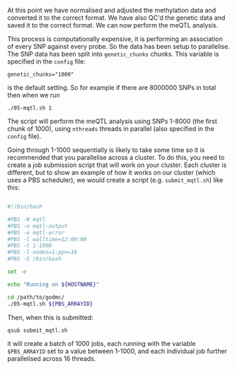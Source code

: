 At this point we have normalised and adjusted the methylation data and converted it to the correct format. We have also QC'd the genetic data and saved it to the correct format. We can now perform the meQTL analysis.

This process is computationally expensive, it is performing an association of every SNP against every probe. So the data has been setup to parallelise. The SNP data has been split into `genetic_chunks` chunks. This variable is specified in the `config` file:

    genetic_chunks="1000"

is the default setting. So for example if there are 8000000 SNPs in total then when we run

    ./05-mqtl.sh 1

The script will perform the meQTL analysis using SNPs 1-8000 (the first chunk of 1000), using `nthreads` threads in parallel (also specified in the `config` file). 

Going through 1-1000 sequentially is likely to take some time so it is recommended that you parallelise across a cluster. To do this, you need to create a job submission script that will work on your cluster. Each cluster is different, but to show an example of how it works on our cluster (which uses a PBS scheduler), we would create a script (e.g. `submit_mqtl.sh`) like this:


```bash

#!/bin/bash

#PBS -N mqtl
#PBS -o mqtl-output
#PBS -e mqtl-error
#PBS -l walltime=12:00:00
#PBS -t 1-1000
#PBS -l nodes=1:ppn=16
#PBS -S /bin/bash

set -e

echo "Running on ${HOSTNAME}"

cd /path/to/godmc/
./05-mqtl.sh ${PBS_ARRAYID}

```

Then, when this is submitted:

    qsub submit_mqtl.sh

it will create a batch of 1000 jobs, each running with the variable `$PBS_ARRAYID` set to a value between 1-1000, and each individual job further parallelised across 16 threads. 
